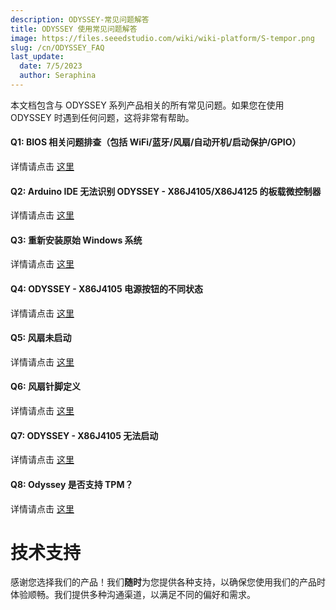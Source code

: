 ```yaml
---
description: ODYSSEY-常见问题解答
title: ODYSSEY 使用常见问题解答
image: https://files.seeedstudio.com/wiki/wiki-platform/S-tempor.png
slug: /cn/ODYSSEY_FAQ
last_update:
  date: 7/5/2023
  author: Seraphina
---
```


本文档包含与 ODYSSEY 系列产品相关的所有常见问题。如果您在使用 ODYSSEY 时遇到任何问题，这将非常有帮助。

#### Q1: BIOS 相关问题排查（包括 WiFi/蓝牙/风扇/自动开机/启动保护/GPIO）

详情请点击 [这里](/Troubleshooting_BIOS-Related_Issues)

#### Q2: Arduino IDE 无法识别 ODYSSEY - X86J4105/X86J4125 的板载微控制器

详情请点击 [这里](/not_recognize-onboard-microcontroller)

#### Q3: 重新安装原始 Windows 系统

详情请点击 [这里](/reinstall_the_Original_Windows)

#### Q4: ODYSSEY - X86J4105 电源按钮的不同状态

详情请点击 [这里](/Power_button)

#### Q5: 风扇未启动

详情请点击 [这里](/Turn_on_the_Fan)

#### Q6: 风扇针脚定义

详情请点击 [这里](/Fan_Pinout)

#### Q7: ODYSSEY - X86J4105 无法启动

详情请点击 [这里](/power_up)

#### Q8: Odyssey 是否支持 TPM？

详情请点击 [这里](/TPM)

# 技术支持

感谢您选择我们的产品！我们**随时**为您提供各种支持，以确保您使用我们的产品时体验顺畅。我们提供多种沟通渠道，以满足不同的偏好和需求。

<div class="button_tech_support_container">
<a href="https://forum.seeedstudio.com/" class="button_forum"></a>
<a href="https://www.seeedstudio.com/contacts" class="button_email"></a>
</div>

<div class="button_tech_support_container">
<a href="https://discord.gg/eWkprNDMU7" class="button_discord"></a>
<a href="https://github.com/Seeed-Studio/wiki-documents/discussions/69" class="button_discussion"></a>
</div>